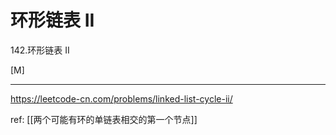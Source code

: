 # 环形链表 II

142.环形链表 II

[M]

---

https://leetcode-cn.com/problems/linked-list-cycle-ii/

ref:  [[两个可能有环的单链表相交的第一个节点]] 
